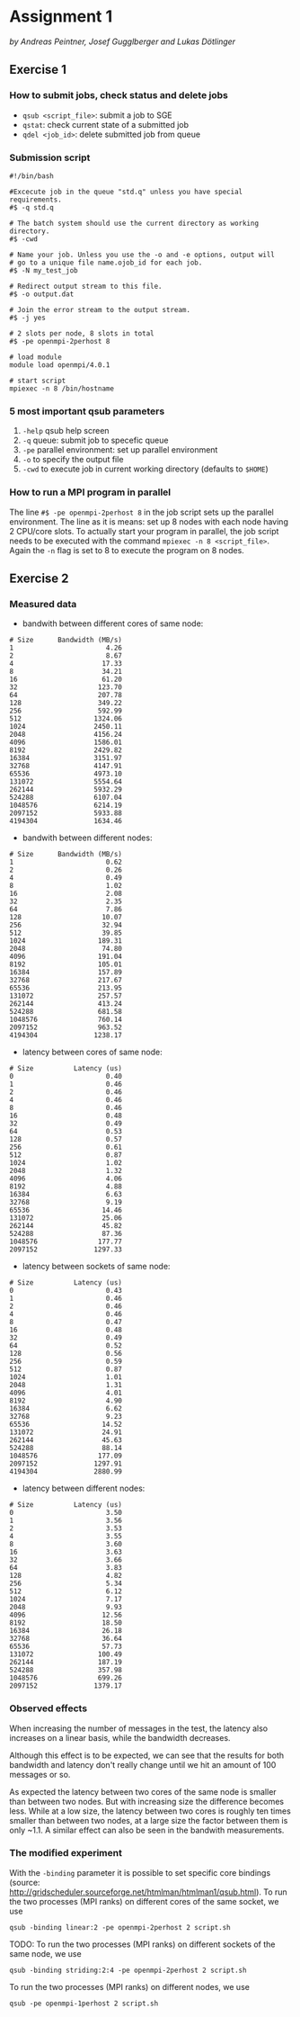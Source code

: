 # Assignment 1

*by Andreas Peintner, Josef Gugglberger and Lukas Dötlinger*

## Exercise 1

### How to submit jobs, check status and delete jobs

* `qsub <script_file>`: submit a job to SGE
* `qstat`: check current state of a submitted job
* `qdel <job_id>`: delete submitted job from queue 

### Submission script

```
#!/bin/bash

#Excecute job in the queue "std.q" unless you have special requirements.
#$ -q std.q

# The batch system should use the current directory as working directory.
#$ -cwd

# Name your job. Unless you use the -o and -e options, output will
# go to a unique file name.ojob_id for each job.
#$ -N my_test_job

# Redirect output stream to this file.
#$ -o output.dat

# Join the error stream to the output stream.
#$ -j yes

# 2 slots per node, 8 slots in total
#$ -pe openmpi-2perhost 8

# load module
module load openmpi/4.0.1

# start script
mpiexec -n 8 /bin/hostname
```

### 5 most important qsub parameters

1. `-help` qsub help screen
2. `-q` queue: submit job to specefic queue
3. `-pe` parallel environment: set up parallel environment
4. `-o` to specify the output file
5. `-cwd` to execute job in current working directory (defaults to `$HOME`)

### How to run a MPI program in parallel

The line `#$ -pe openmpi-2perhost 8` in the job script sets up the parallel environment. The line as it is means: set up 8 nodes with each node having 2 CPU/core slots. To actually start your program in parallel, the job script needs to be executed with the command `mpiexec -n 8 <script_file>`. Again the `-n` flag is set to 8 to execute the program on 8 nodes.

## Exercise 2

### Measured data

* bandwith between different cores of same node:
```
# Size      Bandwidth (MB/s)
1                       4.26
2                       8.67
4                      17.33
8                      34.21
16                     61.20
32                    123.70
64                    207.78
128                   349.22
256                   592.99
512                  1324.06
1024                 2450.11
2048                 4156.24
4096                 1586.01
8192                 2429.82
16384                3151.97
32768                4147.91
65536                4973.10
131072               5554.64
262144               5932.29
524288               6107.04
1048576              6214.19
2097152              5933.88
4194304              1634.46
```

* bandwith between different nodes:

```
# Size      Bandwidth (MB/s)
1                       0.62
2                       0.26
4                       0.49
8                       1.02
16                      2.08
32                      2.35
64                      7.86
128                    10.07
256                    32.94
512                    39.85
1024                  189.31
2048                   74.80
4096                  191.04
8192                  105.01
16384                 157.89
32768                 217.67
65536                 213.95
131072                257.57
262144                413.24
524288                681.58
1048576               760.14
2097152               963.52
4194304              1238.17
```

* latency between cores of same node:
```
# Size          Latency (us)
0                       0.40
1                       0.46
2                       0.46
4                       0.46
8                       0.46
16                      0.48
32                      0.49
64                      0.53
128                     0.57
256                     0.61
512                     0.87
1024                    1.02
2048                    1.32
4096                    4.06
8192                    4.88
16384                   6.63
32768                   9.19
65536                  14.46
131072                 25.06
262144                 45.82
524288                 87.36
1048576               177.77
2097152              1297.33
```

* latency between sockets of same node:
```
# Size          Latency (us)
0                       0.43
1                       0.46
2                       0.46
4                       0.46
8                       0.47
16                      0.48
32                      0.49
64                      0.52
128                     0.56
256                     0.59
512                     0.87
1024                    1.01
2048                    1.31
4096                    4.01
8192                    4.90
16384                   6.62
32768                   9.23
65536                  14.52
131072                 24.91
262144                 45.63
524288                 88.14
1048576               177.09
2097152              1297.91
4194304              2880.99
```

* latency between different nodes:
```
# Size          Latency (us)
0                       3.50
1                       3.56
2                       3.53
4                       3.55
8                       3.60
16                      3.63
32                      3.66
64                      3.83
128                     4.82
256                     5.34
512                     6.12
1024                    7.17
2048                    9.93
4096                   12.56
8192                   18.50
16384                  26.18
32768                  36.64
65536                  57.73
131072                100.49
262144                187.19
524288                357.98
1048576               699.26
2097152              1379.17
```

### Observed effects

When increasing the number of messages in the test, the latency also increases on a linear basis, while the bandwidth decreases. 

Although this effect is to be expected, we can see that the results for both bandwidth and latency don't really change until we hit an amount of 100 messages or so.

As expected the latency between two cores of the same node is smaller than between two nodes. But with increasing size the difference becomes less. While at a low size, the latency between two cores is roughly ten times smaller than between two nodes, at a large size the factor between them is only ~1.1. A similar effect can also be seen in the bandwith measurements.

### The modified experiment
With the ```-binding``` parameter it is possible to set specific core bindings (source: http://gridscheduler.sourceforge.net/htmlman/htmlman1/qsub.html).
To run the two processes (MPI ranks) on different cores of the same socket, we use
```shell
qsub -binding linear:2 -pe openmpi-2perhost 2 script.sh
```

TODO: To run the two processes (MPI ranks) on different sockets of the same node, we use
```shell
qsub -binding striding:2:4 -pe openmpi-2perhost 2 script.sh
```

To run the two processes (MPI ranks) on different nodes, we use
```shell
qsub -pe openmpi-1perhost 2 script.sh
```